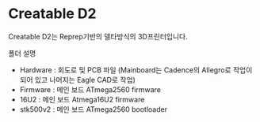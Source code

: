 # Creatable D2
Creatable D2는 Reprep기반의 델타방식의 3D프린터입니다.

폴더 설명

 - Hardware : 회도로 및 PCB 파일 (Mainboard는 Cadence의 Allegro로 작업이되어 있고 나머지는 Eagle CAD로 작업)
 - Firmware : 메인 보드 ATmega2560 firmware
 - 16U2 : 메인 보드 Atmega16U2 firmware
 - stk500v2 : 메인 보드 ATmega2560 bootloader

